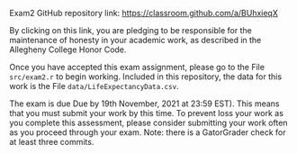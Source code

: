 Exam2 GitHub repository link:
https://classroom.github.com/a/BUhxieqX


By clicking on this link, you are pledging to be responsible for the maintenance of honesty in your academic work, as described in the Allegheny College Honor Code. 

Once you have accepted this exam assignment, please go to the File `src/exam2.r` to begin working. Included in this repository, the data for this work is the File `data/LifeExpectancyData.csv`.

The exam is due Due by 19th November, 2021 at 23:59 EST). This means that you must submit your work by this time. To prevent loss your work as you complete this assessment, please consider submitting your work often as you proceed through your exam. Note: there is a GatorGrader check for at least three commits.
